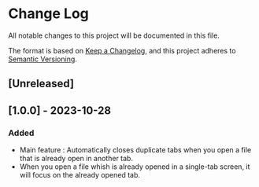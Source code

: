 # Change Log

All notable changes to this project will be documented in this file.

The format is based on [Keep a Changelog](https://keepachangelog.com/en/1.0.0/),
and this project adheres to [Semantic Versioning](https://semver.org/spec/v2.0.0.html).

## [Unreleased]

## [1.0.0] - 2023-10-28

### Added

- Main feature : Automatically closes duplicate tabs when you open a file that is already open in another tab.
- When you open a file whish is already opened in a single-tab screen, it will focus on the already opened tab.
